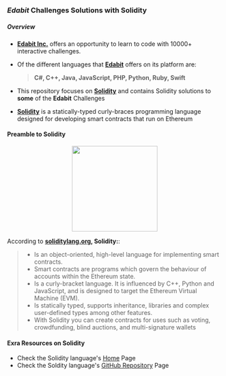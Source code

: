 ### *Edabit* Challenges Solutions with Solidity
##### Overview
- **[Edabit Inc.](https://edabit.com/)** offers an opportunity to learn to code with 10000+ interactive challenges.
- Of the different languages that **[Edabit](https://edabit.com)** offers on its platform are:

     > **C#, C++, Java, JavaScript, PHP, Python, Ruby, Swift**
- This repository focuses on **[Solidity]()** and contains Solidity solutions to **some** of the **Edabit** Challenges
- **[Solidity](https://soliditylang.org/)** is a statically-typed curly-braces programming language designed for developing smart contracts that run on Ethereum

#### Preamble to Solidity
<div align="center">

<img width=200 height=200 src="https://user-images.githubusercontent.com/77758884/156876700-2967a25d-56e2-4664-a9e6-53f88503f517.png">

  </div>

According to **[soliditylang.org](), Solidity:**:
> - Is an object-oriented, high-level language for implementing smart contracts.
> - Smart contracts are programs which govern the behaviour of accounts within the Ethereum state.
> - Is a curly-bracket language. It is influenced by C++, Python and JavaScript, and is designed to target the Ethereum Virtual Machine (EVM).
> - Is statically typed, supports inheritance, libraries and complex user-defined types among other features.
> - With Solidity you can create contracts for uses such as voting, crowdfunding, blind auctions, and multi-signature wallets
#### Exra Resources on Solidity
- Check the Solidity language's [Home](https://docs.soliditylang.org/en/v0.8.12/) Page
- Check the Soldity language's [GitHub Repository](https://github.com/ethereum/solidity/blob/v0.8.12/docs/index.rst) Page
